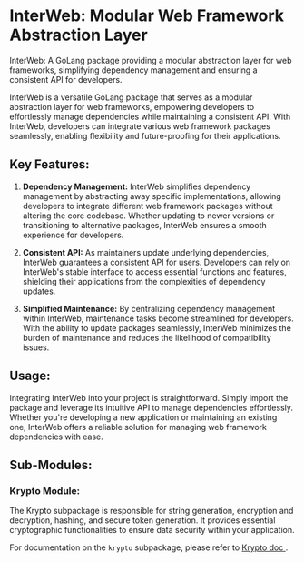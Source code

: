 # InterWeb: Modular Web Framework Abstraction Layer
InterWeb: A GoLang package providing a modular abstraction layer for web frameworks, simplifying dependency management and ensuring a consistent API for developers.

InterWeb is a versatile GoLang package that serves as a modular abstraction layer for web frameworks, empowering developers to effortlessly manage dependencies while maintaining a consistent API. With InterWeb, developers can integrate various web framework packages seamlessly, enabling flexibility and future-proofing for their applications.


## Key Features:

1. **Dependency Management:** InterWeb simplifies dependency management by abstracting away specific implementations, allowing developers to integrate different web framework packages without altering the core codebase. Whether updating to newer versions or transitioning to alternative packages, InterWeb ensures a smooth experience for developers.

2. **Consistent API:** As maintainers update underlying dependencies, InterWeb guarantees a consistent API for users. Developers can rely on InterWeb's stable interface to access essential functions and features, shielding their applications from the complexities of dependency updates.

3. **Simplified Maintenance:** By centralizing dependency management within InterWeb, maintenance tasks become streamlined for developers. With the ability to update packages seamlessly, InterWeb minimizes the burden of maintenance and reduces the likelihood of compatibility issues.


## Usage:

Integrating InterWeb into your project is straightforward. Simply import the package and leverage its intuitive API to manage dependencies effortlessly. Whether you're developing a new application or maintaining an existing one, InterWeb offers a reliable solution for managing web framework dependencies with ease.




## Sub-Modules:

### Krypto Module:
The Krypto subpackage is responsible for string generation, encryption and decryption, hashing, and secure token generation. It provides essential cryptographic functionalities to ensure data security within your application.

For documentation on the `krypto` subpackage, please refer to [Krypto doc ](./krypto/doc.md).
